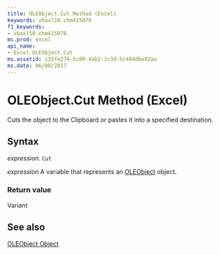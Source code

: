 ```yaml
---
title: OLEObject.Cut Method (Excel)
keywords: vbaxl10.chm415078
f1_keywords:
- vbaxl10.chm415078
ms.prod: excel
api_name:
- Excel.OLEObject.Cut
ms.assetid: 135fe274-5c00-4ab2-1c3d-5c484dbe92aa
ms.date: 06/08/2017
---
```



# OLEObject.Cut Method (Excel)

Cuts the object to the Clipboard or pastes it into a specified destination.


## Syntax

 _expression_. `Cut`

 _expression_ A variable that represents an [OLEObject](Excel.OLEObject.md) object.


### Return value

Variant


## See also


[OLEObject Object](Excel.OLEObject.md)

